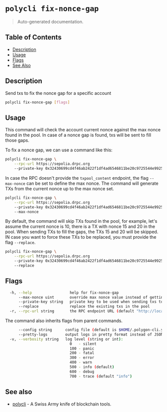 # `polycli fix-nonce-gap`

> Auto-generated documentation.

## Table of Contents

- [Description](#description)
- [Usage](#usage)
- [Flags](#flags)
- [See Also](#see-also)

## Description

Send txs to fix the nonce gap for a specific account

```bash
polycli fix-nonce-gap [flags]
```

## Usage

This command will check the account current nonce against the max nonce found in the pool. In case of a nonce gap is found, txs will be sent to fill those gaps.

To fix a nonce gap, we can use a command like this:

```bash
polycli fix-nonce-gap \
    --rpc-url https://sepolia.drpc.org
    --private-key 0x32430699cd4f46ab2422f1df4ad6546811be20c9725544e99253a887e971f92b
```

In case the RPC doesn't provide the `txpool_content` endpoint, the flag `--max-nonce` can be set to define the max nonce. The command will generate TXs from the current nonce up to the max nonce set.

```bash
polycli fix-nonce-gap \
    --rpc-url https://sepolia.drpc.org
    --private-key 0x32430699cd4f46ab2422f1df4ad6546811be20c9725544e99253a887e971f92b
    --max-nonce
```

By default, the command will skip TXs found in the pool, for example, let's assume the current nonce is 10, there is a TX with nonce 15 and 20 in the pool. When sending TXs to fill the gaps, the TXs 15 and 20 will be skipped. IN case you want to force these TXs to be replaced, you must provide the flag `--replace`.

```bash
polycli fix-nonce-gap \
    --rpc-url https://sepolia.drpc.org
    --private-key 0x32430699cd4f46ab2422f1df4ad6546811be20c9725544e99253a887e971f92b
    --replace
```
## Flags

```bash
  -h, --help                 help for fix-nonce-gap
      --max-nonce uint       override max nonce value instead of getting it from the pool
      --private-key string   private key to be used when sending txs to fix nonce gap
      --replace              replace the existing txs in the pool
  -r, --rpc-url string       the RPC endpoint URL (default "http://localhost:8545")
```

The command also inherits flags from parent commands.

```bash
      --config string      config file (default is $HOME/.polygon-cli.yaml)
      --pretty-logs        output logs in pretty format instead of JSON (default true)
  -v, --verbosity string   log level (string or int):
                             0   - silent
                             100 - panic
                             200 - fatal
                             300 - error
                             400 - warn
                             500 - info (default)
                             600 - debug
                             700 - trace (default "info")
```

## See also

- [polycli](polycli.md) - A Swiss Army knife of blockchain tools.
